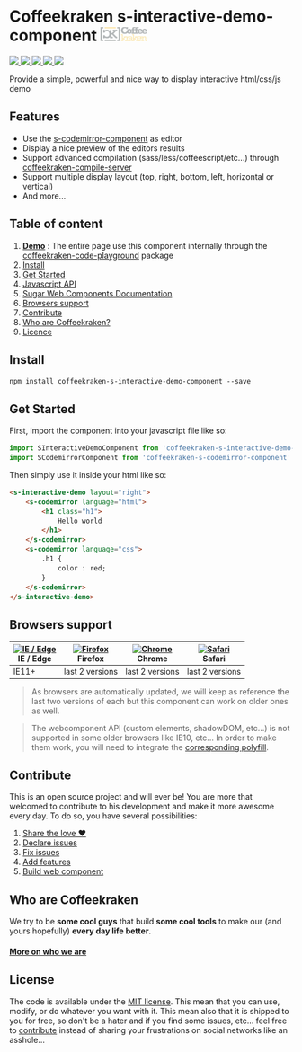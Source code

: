 # Coffeekraken s-interactive-demo-component <img src=".resources/coffeekraken-logo.jpg" height="25px" />

<p>
	<a href="https://travis-ci.org/Coffeekraken/s-interactive-demo-component">
		<img src="https://img.shields.io/travis/Coffeekraken/s-interactive-demo-component.svg?style=flat-square" />
	</a>
	<a href="https://www.npmjs.com/package/coffeekraken-s-interactive-demo-component">
		<img src="https://img.shields.io/npm/v/coffeekraken-s-interactive-demo-component.svg?style=flat-square" />
	</a>
	<a href="https://github.com/coffeekraken/s-interactive-demo-component/blob/master/LICENSE.txt">
		<img src="https://img.shields.io/npm/l/coffeekraken-s-interactive-demo-component.svg?style=flat-square" />
	</a>
	<!-- <a href="https://github.com/coffeekraken/s-interactive-demo-component">
		<img src="https://img.shields.io/npm/dt/coffeekraken-s-interactive-demo-component.svg?style=flat-square" />
	</a>
	<a href="https://github.com/coffeekraken/s-interactive-demo-component">
		<img src="https://img.shields.io/github/forks/coffeekraken/s-interactive-demo-component.svg?style=social&label=Fork&style=flat-square" />
	</a>
	<a href="https://github.com/coffeekraken/s-interactive-demo-component">
		<img src="https://img.shields.io/github/stars/coffeekraken/s-interactive-demo-component.svg?style=social&label=Star&style=flat-square" />
	</a> -->
	<a href="https://twitter.com/coffeekrakenio">
		<img src="https://img.shields.io/twitter/url/http/coffeekrakenio.svg?style=social&style=flat-square" />
	</a>
	<a href="http://coffeekraken.io">
		<img src="https://img.shields.io/twitter/url/http/shields.io.svg?style=flat-square&label=coffeekraken.io&colorB=f2bc2b&style=flat-square" />
	</a>
</p>

Provide a simple, powerful and nice way to display interactive html/css/js demo

## Features

- Use the [s-codemirror-component](https://github.com/coffeekraken/s-codemirror-component) as editor
- Display a nice preview of the editors results
- Support advanced compilation (sass/less/coffeescript/etc...) through [coffeekraken-compile-server](https://github.com/coffeekraken/compile-server)
- Support multiple display layout (top, right, bottom, left, horizontal or vertical)
- And more...

## Table of content

1. **[Demo](http://components.coffeekraken.io)** : The entire page use this component internally through the [coffeekraken-code-playground](https://github.com/coffeekraken/code-playground) package
2. [Install](#readme-install)
3. [Get Started](#readme-get-started)
4. [Javascript API](doc/js)
5. [Sugar Web Components Documentation](https://github.com/Coffeekraken/sugar/blob/master/doc/js/webcomponents.md)
6. [Browsers support](#readme-browsers-support)
7. [Contribute](#readme-contribute)
8. [Who are Coffeekraken?](#readme-who-are-coffeekraken)
9. [Licence](#readme-license)

<a name="readme-install"></a>
## Install

```
npm install coffeekraken-s-interactive-demo-component --save
```

<a name="readme-get-started"></a>
## Get Started

First, import the component into your javascript file like so:

```js
import SInteractiveDemoComponent from 'coffeekraken-s-interactive-demo-component'
import SCodemirrorComponent from 'coffeekraken-s-codemirror-component'
```

Then simply use it inside your html like so:

```html
<s-interactive-demo layout="right">
	<s-codemirror language="html">
		<h1 class="h1">
			Hello world
		</h1>
	</s-codemirror>
	<s-codemirror language="css">
		.h1 {
			color : red;
		}
	</s-codemirror>
</s-interactive-demo>
```

<a id="readme-browsers-support"></a>
## Browsers support

| [<img src="https://raw.githubusercontent.com/godban/browsers-support-badges/master/src/images/edge.png" alt="IE / Edge" width="16px" height="16px" />](http://godban.github.io/browsers-support-badges/)</br>IE / Edge | [<img src="https://raw.githubusercontent.com/godban/browsers-support-badges/master/src/images/firefox.png" alt="Firefox" width="16px" height="16px" />](http://godban.github.io/browsers-support-badges/)</br>Firefox | [<img src="https://raw.githubusercontent.com/godban/browsers-support-badges/master/src/images/chrome.png" alt="Chrome" width="16px" height="16px" />](http://godban.github.io/browsers-support-badges/)</br>Chrome | [<img src="https://raw.githubusercontent.com/godban/browsers-support-badges/master/src/images/safari.png" alt="Safari" width="16px" height="16px" />](http://godban.github.io/browsers-support-badges/)</br>Safari |
| --------- | --------- | --------- | --------- |
| IE11+ | last 2 versions| last 2 versions| last 2 versions

> As browsers are automatically updated, we will keep as reference the last two versions of each but this component can work on older ones as well.

> The webcomponent API (custom elements, shadowDOM, etc...) is not supported in some older browsers like IE10, etc... In order to make them work, you will need to integrate the [corresponding polyfill](https://www.webcomponents.org/polyfills).

<a id="readme-contribute"></a>
## Contribute

This is an open source project and will ever be! You are more that welcomed to contribute to his development and make it more awesome every day.
To do so, you have several possibilities:

1. [Share the love ❤️](https://github.com/Coffeekraken/coffeekraken/blob/master/contribute.md#contribute-share-the-love)
2. [Declare issues](https://github.com/Coffeekraken/coffeekraken/blob/master/contribute.md#contribute-declare-issues)
3. [Fix issues](https://github.com/Coffeekraken/coffeekraken/blob/master/contribute.md#contribute-fix-issues)
4. [Add features](https://github.com/Coffeekraken/coffeekraken/blob/master/contribute.md#contribute-add-features)
5. [Build web component](https://github.com/Coffeekraken/coffeekraken/blob/master/contribute.md#contribute-build-web-component)

<a id="readme-who-are-coffeekraken"></a>
## Who are Coffeekraken

We try to be **some cool guys** that build **some cool tools** to make our (and yours hopefully) **every day life better**.  

#### [More on who we are](https://github.com/Coffeekraken/coffeekraken/blob/master/who-are-we.md)

<a id="readme-license"></a>
## License

The code is available under the [MIT license](LICENSE.txt). This mean that you can use, modify, or do whatever you want with it. This mean also that it is shipped to you for free, so don't be a hater and if you find some issues, etc... feel free to [contribute](https://github.com/Coffeekraken/coffeekraken/blob/master/contribute.md) instead of sharing your frustrations on social networks like an asshole...
